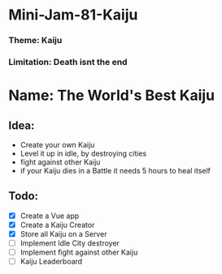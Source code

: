 # Mini-Jam-81-Kaiju

### Theme: Kaiju

### Limitation: Death isnt the end

# Name: The World's Best Kaiju

## Idea:

-   Create your own Kaiju
-   Level it up in idle, by destroying cities
-   fight against other Kaiju
-   if your Kaiju dies in a Battle it needs 5 hours to heal itself

## Todo:

-   [x] Create a Vue app
-   [x] Create a Kaiju Creator
-   [x] Store all Kaiju on a Server
-   [ ] Implement Idle City destroyer
-   [ ] Implement fight against other Kaiju
-   [ ] Kaiju Leaderboard
